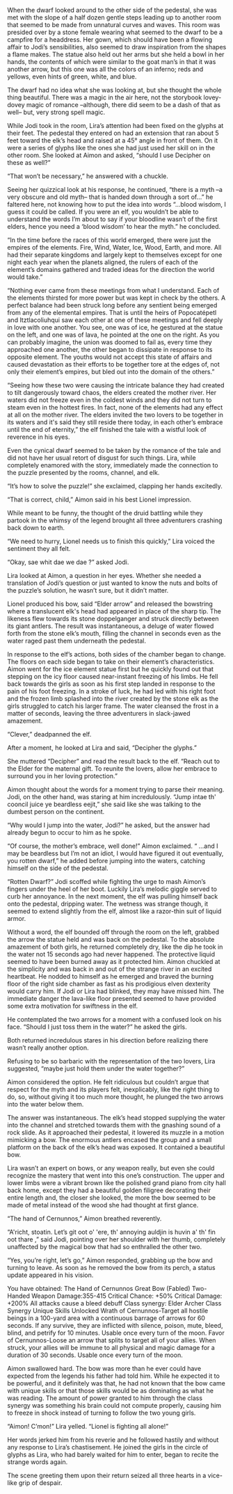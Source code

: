 When the dwarf looked around to the other side of the pedestal, she was met with the slope of a half dozen gentle steps leading up to another room that seemed to be made from unnatural curves and waves. This room was presided over by a stone female wearing what seemed to the dwarf to be a campfire for a headdress. Her gown, which should have been a flowing affair to Jodi’s sensibilities, also seemed to draw inspiration from the shapes a flame makes. The statue also held out her arms but she held a bowl in her hands, the contents of which were similar to the goat man’s in that it was another arrow, but this one was all the colors of an inferno; reds and yellows, even hints of green, white, and blue.

The dwarf had no idea what she was looking at, but she thought the whole thing beautiful. There was a magic in the air here, not the storybook lovey-dovey magic of romance –although, there did seem to be a dash of that as well– but, very strong spell magic. 

While Jodi took in the room, Lira’s attention had been fixed on the glyphs at their feet. The pedestal they entered on had an extension that ran about 5 feet toward the elk’s head and raised at a 45° angle in front of them. On it were a series of glyphs like the ones she had just used her skill on in the other room. She looked at Aimon and asked, “should I use Decipher on these as well?”

“That won’t be necessary,” he answered with a chuckle. 

Seeing her quizzical look at his response, he continued, “there is a myth –a very obscure and old myth– that is handed down through a sort of…” he faltered here, not knowing how to put the idea into words “...blood wisdom, I guess it could be called. If you were an elf, you wouldn’t be able to understand the words I’m about to say if your bloodline wasn’t of the first elders, hence you need a ‘blood wisdom’ to hear the myth.” he concluded.

“In the time before the races of this world emerged, there were just the empires of the elements. Fire, Wind, Water, Ice, Wood, Earth, and more. All had their separate kingdoms and largely kept to themselves except for one night each year when the planets aligned, the rulers of each of the element’s domains gathered and traded ideas for the direction the world would take.”

“Nothing ever came from these meetings from what I understand. Each of the elements thirsted for more power but was kept in check by the others. A perfect balance had been struck long before any sentient being emerged from any of the elemental empires. That is until the heirs of Popocatépetl and Itztlacoliuhqui saw each other at one of these meetings and fell deeply in love with one another. You see, one was of ice, he gestured at the statue on the left, and one was of lava, he pointed at the one on the right. As you can probably imagine, the union was doomed to fail as, every time they approached one another, the other began to dissipate in response to its opposite element. The youths would not accept this state of affairs and caused devastation as their efforts to be together tore at the edges of, not only their element’s empires, but bled out into the domain of the others.” 

“Seeing how these two were causing the intricate balance they had created to tilt dangerously toward chaos, the elders created the mother river. Her waters did not freeze even in the coldest winds and they did not turn to steam even in the hottest fires. In fact, none of the elements had any effect at all on the mother river. The elders invited the two lovers to be together in its waters and it's said they still reside there today, in each other’s embrace until the end of eternity,” the elf finished the tale with a wistful look of reverence in his eyes. 

Even the cynical dwarf seemed to be taken by the romance of the tale and did not have her usual retort of disgust for such things. Lira, while completely enamored with the story, immediately made the connection to the puzzle presented by the rooms, channel, and elk. 

“It’s how to solve the puzzle!” she exclaimed, clapping her hands excitedly. 

“That is correct, child,” Aimon said in his best Lionel impression.

While meant to be funny, the thought of the druid battling while they partook in the whimsy of the legend brought all three adventurers crashing back down to earth. 

“We need to hurry, Lionel needs us to finish this quickly,” Lira voiced the sentiment they all felt. 

“Okay, sae whit dae we dae ?” asked Jodi.

Lira looked at Aimon, a question in her eyes. Whether she needed a translation of Jodi’s question or just wanted to know the nuts and bolts of the puzzle’s solution, he wasn’t sure, but it didn’t matter.

Lionel produced his bow, said “Elder arrow” and released the bowstring where a translucent elk's head had appeared in place of the sharp tip. The likeness flew towards its stone doppelganger and struck directly between its giant antlers. The result was instantaneous, a deluge of water flowed forth from the stone elk’s mouth, filling the channel in seconds even as the water raged past them underneath the pedestal. 

In response to the elf’s actions, both sides of the chamber began to change. The floors on each side began to take on their element’s characteristics. Aimon went for the ice element statue first but he quickly found out that stepping on the icy floor caused near-instant freezing of his limbs. He fell back towards the girls as soon as his first step landed in response to the pain of his foot freezing. In a stroke of luck, he had led with his right foot and the frozen limb splashed into the river created by the stone elk as the girls struggled to catch his larger frame. The water cleansed the frost in a matter of seconds, leaving the three adventurers in slack-jawed amazement. 

“Clever,” deadpanned the elf. 

After a moment, he looked at Lira and said, “Decipher the glyphs.” 

She muttered “Decipher” and read the result back to the elf. “Reach out to the Elder for the maternal gift. To reunite the lovers, allow her embrace to surround you in her loving protection.”

Aimon thought about the words for a moment trying to parse their meaning. Jodi, on the other hand, was staring at him incredulously. “Jump intae th' cooncil juice ye beardless eejit,” she said like she was talking to the dumbest person on the continent. 

“Why would I jump into the water, Jodi?” he asked, but the answer had already begun to occur to him as he spoke. 

“Of course, the mother’s embrace, well done!” Aimon exclaimed. “ …and I may be beardless but I’m not an idiot, I would have figured it out eventually, you rotten dwarf,” he added before jumping into the waters, catching himself on the side of the pedestal. 

“Rotten Dwarf?” Jodi scoffed while fighting the urge to mash Aimon’s fingers under the heel of her boot. Luckily Lira’s melodic giggle served to curb her annoyance. In the next moment, the elf was pulling himself back onto the pedestal, dripping water. The wetness was strange though, it seemed to extend slightly from the elf, almost like a razor-thin suit of liquid armor. 

Without a word, the elf bounded off through the room on the left, grabbed the arrow the statue held and was back on the pedestal. To the absolute amazement of both girls, he returned completely dry, like the dip he took in the water not 15 seconds ago had never happened. The protective liquid seemed to have been burned away as it protected him. Aimon chuckled at the simplicity and was back in and out of the strange river in an excited heartbeat. He nodded to himself as he emerged and braved the burning floor of the right side chamber as fast as his prodigious elven dexterity would carry him. If Jodi or Lira had blinked, they may have missed him. The immediate danger the lava-like floor presented seemed to have provided some extra motivation for swiftness in the elf. 

He contemplated the two arrows for a moment with a confused look on his face. “Should I just toss them in the water?” he asked the girls.

Both returned incredulous stares in his direction before realizing there wasn’t really another option. 

Refusing to be so barbaric with the representation of the two lovers, Lira suggested, “maybe just hold them under the water together?” 

Aimon considered the option. He felt ridiculous but couldn’t argue that respect for the myth and its players felt, inexplicably, like the right thing to do, so, without giving it too much more thought, he plunged the two arrows into the water below them. 

The answer was instantaneous. The elk’s head stopped supplying the water into the channel and stretched towards them with the gnashing sound of a rock slide. As it approached their pedestal, it lowered its muzzle in a motion mimicking a bow. The enormous antlers encased the group and a small platform on the back of the elk’s head was exposed. It contained a beautiful bow. 

Lira wasn’t an expert on bows, or any weapon really, but even she could recognize the mastery that went into this one’s construction. The upper and lower limbs were a vibrant brown like the polished grand piano from city hall back home, except they had a beautiful golden filigree decorating their entire length and, the closer she looked, the more the bow seemed to be made of metal instead of the wood she had thought at first glance. 

“The hand of Cernunnos,” Aimon breathed reverently.

“A'richt, stoatin. Let’s git oot o' 'ere, th' annoying auldjin is huvin a' th' fin oot thare ,” said Jodi, pointing over her shoulder with her thumb, completely unaffected by the magical bow that had so enthralled the other two. 

“Yes, you’re right, let’s go,” Aimon responded, grabbing up the bow and turning to leave. As soon as he removed the bow from its perch, a status update appeared in his vision. 

You have obtained: The Hand of Cernunnos Great Bow (Fabled)
Two-Handed Weapon
Damage:355-415
Critical Chance: +50%
Critical Damage: +200%
All attacks cause a bleed debuff
Class synergy: Elder Archer 
Class Synergy Unique Skills Unlocked
Wrath of Cernunnos-Target all hostile beings in a 100-yard area with a continuous barrage of arrows for 60 seconds. If any survive, they are inflicted with silence, poison, mute, bleed, blind, and petrify for 10 minutes. Usable once every turn of the moon.
Favor of Cernunnos-Loose an arrow that splits to target all of your allies. When struck, your allies will be immune to all physical and magic damage for a duration of 30 seconds. Usable once every turn of the moon.

Aimon swallowed hard. The bow was more than he ever could have expected from the legends his father had told him. While he expected it to be powerful, and it definitely was that, he had not known that the bow came with unique skills or that those skills would be as dominating as what he was reading. The amount of power granted to him through the class synergy was something his brain could not compute properly, causing him to freeze in shock instead of turning to follow the two young girls.

“Aimon! C’mon!” Lira yelled. “Lionel is fighting all alone!” 

Her words jerked him from his reverie and he followed hastily and without any response to Lira’s chastisement. He joined the girls in the circle of glyphs as Lira, who had barely waited for him to enter, began to recite the strange words again. 

The scene greeting them upon their return seized all three hearts in a vice-like grip of despair.

